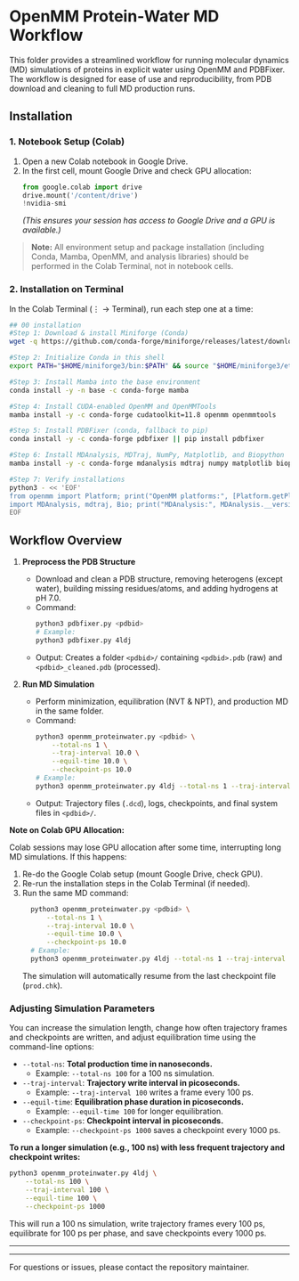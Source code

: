# OpenMM Protein-Water MD Workflow

This folder provides a streamlined workflow for running molecular dynamics (MD) simulations of proteins in explicit water using OpenMM and PDBFixer. The workflow is designed for ease of use and reproducibility, from PDB download and cleaning to full MD production runs.

## Installation

### 1. Notebook Setup (Colab)
1. Open a new Colab notebook in Google Drive.
2. In the first cell, mount Google Drive and check GPU allocation:
   ```python
   from google.colab import drive
   drive.mount('/content/drive')
   !nvidia-smi
   ```
   *(This ensures your session has access to Google Drive and a GPU is available.)*

> **Note:** All environment setup and package installation (including Conda, Mamba, OpenMM, and analysis libraries) should be performed in the Colab Terminal, not in notebook cells.

### 2. Installation on Terminal

In the Colab Terminal (⋮ → Terminal), run each step one at a time:

```bash
## 00 installation
#Step 1: Download & install Miniforge (Conda)
wget -q https://github.com/conda-forge/miniforge/releases/latest/download/Miniforge3-Linux-x86_64.sh -O /tmp/miniforge.sh && bash /tmp/miniforge.sh -b -p "$HOME/miniforge3"

#Step 2: Initialize Conda in this shell
export PATH="$HOME/miniforge3/bin:$PATH" && source "$HOME/miniforge3/etc/profile.d/conda.sh"

#Step 3: Install Mamba into the base environment
conda install -y -n base -c conda-forge mamba

#Step 4: Install CUDA-enabled OpenMM and OpenMMTools
mamba install -y -c conda-forge cudatoolkit=11.8 openmm openmmtools

#Step 5: Install PDBFixer (conda, fallback to pip)
conda install -y -c conda-forge pdbfixer || pip install pdbfixer

#Step 6: Install MDAnalysis, MDTraj, NumPy, Matplotlib, and Biopython
mamba install -y -c conda-forge mdanalysis mdtraj numpy matplotlib biopython

#Step 7: Verify installations
python3 - << 'EOF'
from openmm import Platform; print("OpenMM platforms:", [Platform.getPlatform(i).getName() for i in range(Platform.getNumPlatforms())])
import MDAnalysis, mdtraj, Bio; print("MDAnalysis:", MDAnalysis.__version__, "MDTraj:", mdtraj.__version__, "Biopython:", Bio.__version__)
EOF
```


## Workflow Overview

1. **Preprocess the PDB Structure**
   - Download and clean a PDB structure, removing heterogens (except water), building missing residues/atoms, and adding hydrogens at pH 7.0.
   - Command:
     ```bash
     python3 pdbfixer.py <pdbid>
     # Example:
     python3 pdbfixer.py 4ldj
     ```
   - Output: Creates a folder `<pdbid>/` containing `<pdbid>.pdb` (raw) and `<pdbid>_cleaned.pdb` (processed).


2. **Run MD Simulation**
   - Perform minimization, equilibration (NVT & NPT), and production MD in the same folder.
   - Command:
     ```bash
     python3 openmm_proteinwater.py <pdbid> \
         --total-ns 1 \
         --traj-interval 10.0 \
         --equil-time 10.0 \
         --checkpoint-ps 10.0
     # Example:
     python3 openmm_proteinwater.py 4ldj --total-ns 1 --traj-interval 10.0 --equil-time 10.0 --checkpoint-ps 10.0
     ```
   - Output: Trajectory files (`.dcd`), logs, checkpoints, and final system files in `<pdbid>/`.


**Note on Colab GPU Allocation:**

Colab sessions may lose GPU allocation after some time, interrupting long MD simulations. If this happens:

1. Re-do the Google Colab setup (mount Google Drive, check GPU).
2. Re-run the installation steps in the Colab Terminal (if needed).
3. Run the same MD command:
   ```bash
     python3 openmm_proteinwater.py <pdbid> \
         --total-ns 1 \
         --traj-interval 10.0 \
         --equil-time 10.0 \
         --checkpoint-ps 10.0
     # Example:
     python3 openmm_proteinwater.py 4ldj --total-ns 1 --traj-interval 10.0 --equil-time 10.0 --checkpoint-ps 10.0
   ```
   The simulation will automatically resume from the last checkpoint file (`prod.chk`).

### Adjusting Simulation Parameters

You can increase the simulation length, change how often trajectory frames and checkpoints are written, and adjust equilibration time using the command-line options:

- `--total-ns`: **Total production time in nanoseconds.**
  - Example: `--total-ns 100` for a 100 ns simulation.
- `--traj-interval`: **Trajectory write interval in picoseconds.**
  - Example: `--traj-interval 100` writes a frame every 100 ps.
- `--equil-time`: **Equilibration phase duration in picoseconds.**
  - Example: `--equil-time 100` for longer equilibration.
- `--checkpoint-ps`: **Checkpoint interval in picoseconds.**
  - Example: `--checkpoint-ps 1000` saves a checkpoint every 1000 ps.

**To run a longer simulation (e.g., 100 ns) with less frequent trajectory and checkpoint writes:**
```bash
python3 openmm_proteinwater.py 4ldj \
    --total-ns 100 \
    --traj-interval 100 \
    --equil-time 100 \
    --checkpoint-ps 1000
```
This will run a 100 ns simulation, write trajectory frames every 100 ps, equilibrate for 100 ps per phase, and save checkpoints every 1000 ps.

---
---
For questions or issues, please contact the repository maintainer.

